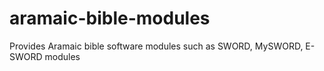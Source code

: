 # aramaic-bible-modules
Provides Aramaic bible software modules such as SWORD, MySWORD, E-SWORD modules
